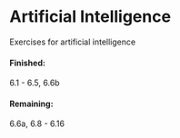 # Artificial Intelligence
Exercises for artificial intelligence

#### Finished:
6.1 - 6.5, 6.6b

#### Remaining:
6.6a, 6.8 - 6.16